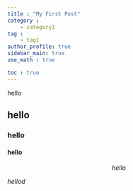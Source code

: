 ```yaml
---
title : "My First Post"
category :
    - category1
tag :
    - tag1
author_profile: true
sidebar_main: true
use_math : true

toc : true
---
```


hello

## hello

### hello


#### hello


$$hello$$

$hellod$